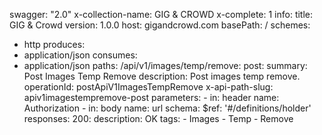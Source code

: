 swagger: "2.0"
x-collection-name: GIG & CROWD
x-complete: 1
info:
  title: GIG & Crowd
  version: 1.0.0
host: gigandcrowd.com
basePath: /
schemes:
- http
produces:
- application/json
consumes:
- application/json
paths:
  /api/v1/images/temp/remove:
    post:
      summary: Post Images Temp Remove
      description: Post images temp remove.
      operationId: postApiV1ImagesTempRemove
      x-api-path-slug: apiv1imagestempremove-post
      parameters:
      - in: header
        name: Authorization
      - in: body
        name: url
        schema:
          $ref: '#/definitions/holder'
      responses:
        200:
          description: OK
      tags:
      - Images
      - Temp
      - Remove